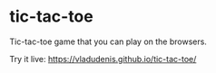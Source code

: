# tic-tac-toe
Tic-tac-toe game that you can play on the browsers.

Try it live: https://vladudenis.github.io/tic-tac-toe/
